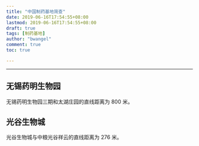 ```yaml
---
title: "中国制药基地简查"
date: 2019-06-16T17:54:55+08:00
lastmod: 2019-06-16T17:54:55+08:00
draft: true
tags: [制药基地]
author: "bwangel"
comment: true
toc: true

---
```


<!--more-->
---

## 无锡药明生物园

无锡药明生物园三期和太湖庄园的直线距离为 800 米。

## 光谷生物城

光谷生物城与中粮光谷祥云的直线距离为 276 米。